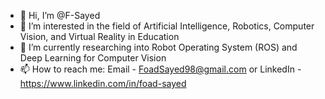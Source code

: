 - 👋 Hi, I’m @F-Sayed
- 👀 I’m interested in the field of Artificial Intelligence, Robotics, Computer Vision, and Virtual Reality in Education
- 🌱 I’m currently researching into Robot Operating System (ROS) and Deep Learning for Computer Vision
- 📫 How to reach me: Email - FoadSayed98@gmail.com or LinkedIn - https://www.linkedin.com/in/foad-sayed

<!---
F-Sayed/F-Sayed is a ✨ special ✨ repository because its `README.md` (this file) appears on your GitHub profile.
You can click the Preview link to take a look at your changes.
--->
